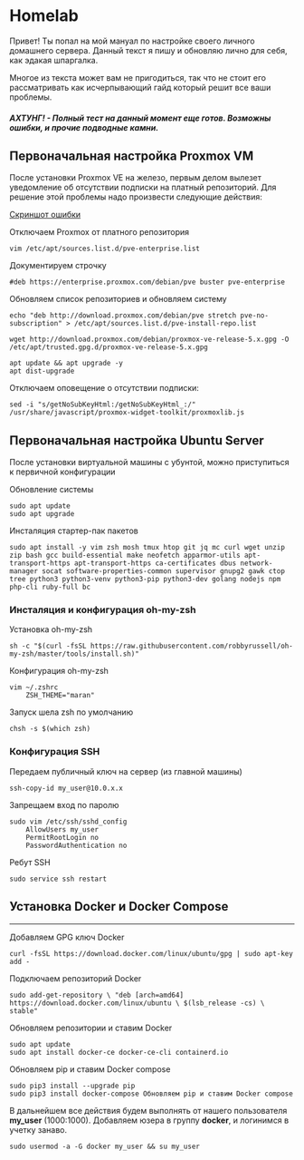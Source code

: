 # Homelab

Привет! Ты попал на мой мануал по настройке своего личного домашнего сервера. Данный текст я пишу и обновляю лично для себя, как эдакая шпаргалка.

Многое из текста может вам не пригодиться, так что не стоит его рассматривать как исчерпывающий гайд который решит все ваши проблемы.

##### АХТУНГ! - Полный тест на данный момент еще готов. Возможны ошибки, и прочие подводные камни.

## Первоначальная настройка Proxmox VM 

После установки Proxmox VE на железо, первым делом вылезет уведомление об отсутствии подписки на платный репозиторий. Для решение этой проблемы надо произвести следующие действия:

[Скриншот ошибки](https://github.com/zhdanovichq/homelab/raw/main/pic/subscription_server.png)

Отключаем Proxmox от платного репозитория

```shell
vim /etc/apt/sources.list.d/pve-enterprise.list
```

Документируем строчку

```
#deb https://enterprise.proxmox.com/debian/pve buster pve-enterprise
```

Обновляем список репозиториев и обновляем систему

```shell
echo "deb http://download.proxmox.com/debian/pve stretch pve-no-subscription" > /etc/apt/sources.list.d/pve-install-repo.list
```

```shell
wget http://download.proxmox.com/debian/proxmox-ve-release-5.x.gpg -O /etc/apt/trusted.gpg.d/proxmox-ve-release-5.x.gpg
```

```shell
apt update && apt upgrade -y
apt dist-upgrade
```

Отключаем оповещение о отсутствии подписки:

```shell
sed -i "s/getNoSubKeyHtml:/getNoSubKeyHtml_:/" /usr/share/javascript/proxmox-widget-toolkit/proxmoxlib.js
```

## Первоначальная настройка Ubuntu Server

После установки виртуальной машины с убунтой, можно приступиться к первичной конфигурации

 Обновление системы

```shell
sudo apt update 
sudo apt upgrade
```

Инсталяция стартер-пак пакетов
```shell
sudo apt install -y vim zsh mosh tmux htop git jq mc curl wget unzip zip bash gcc build-essential make neofetch apparmor-utils apt-transport-https apt-transport-https ca-certificates dbus network-manager socat software-properties-common supervisor gnupg2 gawk ctop tree python3 python3-venv python3-pip python3-dev golang nodejs npm  php-cli ruby-full bc
```



### Инсталяция и конфигурация **oh-my-zsh** 

Установка oh-my-zsh

```
sh -c "$(curl -fsSL https://raw.githubusercontent.com/robbyrussell/oh-my-zsh/master/tools/install.sh)"
```

Конфигурация oh-my-zsh

```
vim ~/.zshrc
    ZSH_THEME="maran"
```

Запуск шела zsh по умолчанию

```shell
chsh -s $(which zsh)
```



### Конфигурация SSH 

Передаем публичный ключ на сервер (из главной машины)

```shell
ssh-copy-id my_user@10.0.x.x
```

Запрещаем вход по паролю

```shell
sudo vim /etc/ssh/sshd_config
    AllowUsers my_user
    PermitRootLogin no
    PasswordAuthentication no
```

Ребут SSH 

```shell
sudo service ssh restart
```

##### 

## Установка Docker и Docker Compose 

------

Добавляем GPG ключ Docker

```shell
curl -fsSL https://download.docker.com/linux/ubuntu/gpg | sudo apt-key add -
```

Подключаем репозиторий Docker

```shell
sudo add-get-repository \ "deb [arch=amd64] https://download.docker.com/linux/ubuntu \ $(lsb_release -cs) \ stable"
```

 Обновляем репозитории и ставим Docker 

```shell
sudo apt update
sudo apt install docker-ce docker-ce-cli containerd.io
```

Обновляем pip и ставим Docker compose

```shell
sudo pip3 install --upgrade pip
sudo pip3 install docker-compose Обновляем pip и ставим Docker compose
```

В дальнейшем все действия будем выполнять от нашего пользователя **my_user** (1000:1000). Добавляем юзера в группу **docker**, и логинимся в учетку занаво. 

```shell
sudo usermod -a -G docker my_user && su my_user
```
